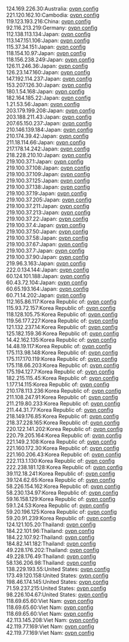 124.169.226.30:Australia: [ovpn config](vpn/124_169_226_30.ovpn)  
221.120.162.10:Cambodia: [ovpn config](vpn/221_120_162_10.ovpn)  
119.123.193.216:China: [ovpn config](vpn/119_123_193_216.ovpn)  
92.116.213.219:Germany: [ovpn config](vpn/92_116_213_219.ovpn)  
112.138.113.134:Japan: [ovpn config](vpn/112_138_113_134.ovpn)  
113.147.151.106:Japan: [ovpn config](vpn/113_147_151_106.ovpn)  
115.37.34.151:Japan: [ovpn config](vpn/115_37_34_151.ovpn)  
118.154.10.97:Japan: [ovpn config](vpn/118_154_10_97.ovpn)  
118.156.238.249:Japan: [ovpn config](vpn/118_156_238_249.ovpn)  
126.11.246.36:Japan: [ovpn config](vpn/126_11_246_36.ovpn)  
126.23.147.160:Japan: [ovpn config](vpn/126_23_147_160.ovpn)  
147.192.114.237:Japan: [ovpn config](vpn/147_192_114_237.ovpn)  
153.207.126.30:Japan: [ovpn config](vpn/153_207_126_30.ovpn)  
180.1.54.168:Japan: [ovpn config](vpn/180_1_54_168.ovpn)  
182.164.185.22:Japan: [ovpn config](vpn/182_164_185_22.ovpn)  
1.21.53.56:Japan: [ovpn config](vpn/1_21_53_56.ovpn)  
203.179.199.208:Japan: [ovpn config](vpn/203_179_199_208.ovpn)  
203.188.211.43:Japan: [ovpn config](vpn/203_188_211_43.ovpn)  
207.65.150.237:Japan: [ovpn config](vpn/207_65_150_237.ovpn)  
210.146.139.184:Japan: [ovpn config](vpn/210_146_139_184.ovpn)  
210.174.39.42:Japan: [ovpn config](vpn/210_174_39_42.ovpn)  
211.18.114.66:Japan: [ovpn config](vpn/211_18_114_66.ovpn)  
217.178.14.242:Japan: [ovpn config](vpn/217_178_14_242.ovpn)  
218.228.210.10:Japan: [ovpn config](vpn/218_228_210_10.ovpn)  
219.100.37.1:Japan: [ovpn config](vpn/219_100_37_1.ovpn)  
219.100.37.108:Japan: [ovpn config](vpn/219_100_37_108.ovpn)  
219.100.37.109:Japan: [ovpn config](vpn/219_100_37_109.ovpn)  
219.100.37.125:Japan: [ovpn config](vpn/219_100_37_125.ovpn)  
219.100.37.138:Japan: [ovpn config](vpn/219_100_37_138.ovpn)  
219.100.37.19:Japan: [ovpn config](vpn/219_100_37_19.ovpn)  
219.100.37.205:Japan: [ovpn config](vpn/219_100_37_205.ovpn)  
219.100.37.211:Japan: [ovpn config](vpn/219_100_37_211.ovpn)  
219.100.37.213:Japan: [ovpn config](vpn/219_100_37_213.ovpn)  
219.100.37.22:Japan: [ovpn config](vpn/219_100_37_22.ovpn)  
219.100.37.4:Japan: [ovpn config](vpn/219_100_37_4.ovpn)  
219.100.37.50:Japan: [ovpn config](vpn/219_100_37_50.ovpn)  
219.100.37.58:Japan: [ovpn config](vpn/219_100_37_58.ovpn)  
219.100.37.67:Japan: [ovpn config](vpn/219_100_37_67.ovpn)  
219.100.37.7:Japan: [ovpn config](vpn/219_100_37_7.ovpn)  
219.100.37.90:Japan: [ovpn config](vpn/219_100_37_90.ovpn)  
219.96.3.163:Japan: [ovpn config](vpn/219_96_3_163.ovpn)  
222.0.134.144:Japan: [ovpn config](vpn/222_0_134_144.ovpn)  
60.124.101.188:Japan: [ovpn config](vpn/60_124_101_188.ovpn)  
60.43.72.104:Japan: [ovpn config](vpn/60_43_72_104.ovpn)  
60.65.193.164:Japan: [ovpn config](vpn/60_65_193_164.ovpn)  
60.71.14.202:Japan: [ovpn config](vpn/60_71_14_202.ovpn)  
112.165.86.117:Korea Republic of: [ovpn config](vpn/112_165_86_117.ovpn)  
115.93.72.157:Korea Republic of: [ovpn config](vpn/115_93_72_157.ovpn)  
118.128.105.75:Korea Republic of: [ovpn config](vpn/118_128_105_75.ovpn)  
119.56.177.227:Korea Republic of: [ovpn config](vpn/119_56_177_227.ovpn)  
121.132.237.14:Korea Republic of: [ovpn config](vpn/121_132_237_14.ovpn)  
125.182.159.36:Korea Republic of: [ovpn config](vpn/125_182_159_36.ovpn)  
14.42.162.135:Korea Republic of: [ovpn config](vpn/14_42_162_135.ovpn)  
14.48.19.117:Korea Republic of: [ovpn config](vpn/14_48_19_117.ovpn)  
175.113.98.148:Korea Republic of: [ovpn config](vpn/175_113_98_148.ovpn)  
175.117.170.119:Korea Republic of: [ovpn config](vpn/175_117_170_119.ovpn)  
175.118.66.203:Korea Republic of: [ovpn config](vpn/175_118_66_203.ovpn)  
175.194.127.7:Korea Republic of: [ovpn config](vpn/175_194_127_7.ovpn)  
182.215.115.45:Korea Republic of: [ovpn config](vpn/182_215_115_45.ovpn)  
1.177.14.115:Korea Republic of: [ovpn config](vpn/1_177_14_115.ovpn)  
210.178.113.236:Korea Republic of: [ovpn config](vpn/210_178_113_236.ovpn)  
211.108.247.91:Korea Republic of: [ovpn config](vpn/211_108_247_91.ovpn)  
211.219.80.233:Korea Republic of: [ovpn config](vpn/211_219_80_233.ovpn)  
211.44.31.77:Korea Republic of: [ovpn config](vpn/211_44_31_77.ovpn)  
218.149.176.85:Korea Republic of: [ovpn config](vpn/218_149_176_85.ovpn)  
218.37.228.165:Korea Republic of: [ovpn config](vpn/218_37_228_165.ovpn)  
220.122.141.202:Korea Republic of: [ovpn config](vpn/220_122_141_202.ovpn)  
220.79.205.164:Korea Republic of: [ovpn config](vpn/220_79_205_164.ovpn)  
221.149.2.108:Korea Republic of: [ovpn config](vpn/221_149_2_108.ovpn)  
221.160.172.30:Korea Republic of: [ovpn config](vpn/221_160_172_30.ovpn)  
221.160.206.43:Korea Republic of: [ovpn config](vpn/221_160_206_43.ovpn)  
222.113.1.130:Korea Republic of: [ovpn config](vpn/222_113_1_130.ovpn)  
222.238.181.128:Korea Republic of: [ovpn config](vpn/222_238_181_128.ovpn)  
39.112.18.241:Korea Republic of: [ovpn config](vpn/39_112_18_241.ovpn)  
39.124.62.65:Korea Republic of: [ovpn config](vpn/39_124_62_65.ovpn)  
58.226.154.162:Korea Republic of: [ovpn config](vpn/58_226_154_162.ovpn)  
58.230.134.97:Korea Republic of: [ovpn config](vpn/58_230_134_97.ovpn)  
59.16.158.129:Korea Republic of: [ovpn config](vpn/59_16_158_129.ovpn)  
59.1.24.53:Korea Republic of: [ovpn config](vpn/59_1_24_53.ovpn)  
59.20.196.125:Korea Republic of: [ovpn config](vpn/59_20_196_125.ovpn)  
59.20.91.239:Korea Republic of: [ovpn config](vpn/59_20_91_239.ovpn)  
124.121.105.20:Thailand: [ovpn config](vpn/124_121_105_20.ovpn)  
184.22.101.96:Thailand: [ovpn config](vpn/184_22_101_96.ovpn)  
184.22.107.92:Thailand: [ovpn config](vpn/184_22_107_92.ovpn)  
184.82.141.182:Thailand: [ovpn config](vpn/184_82_141_182.ovpn)  
49.228.176.202:Thailand: [ovpn config](vpn/49_228_176_202.ovpn)  
49.228.176.49:Thailand: [ovpn config](vpn/49_228_176_49.ovpn)  
58.136.206.98:Thailand: [ovpn config](vpn/58_136_206_98.ovpn)  
138.229.193.55:United States: [ovpn config](vpn/138_229_193_55.ovpn)  
173.49.120.158:United States: [ovpn config](vpn/173_49_120_158.ovpn)  
198.46.174.145:United States: [ovpn config](vpn/198_46_174_145.ovpn)  
71.59.237.215:United States: [ovpn config](vpn/71_59_237_215.ovpn)  
98.226.104.67:United States: [ovpn config](vpn/98_226_104_67.ovpn)  
118.69.65.60:Viet Nam: [ovpn config](vpn/118_69_65_60.ovpn)  
118.69.65.60:Viet Nam: [ovpn config](vpn/118_69_65_60.ovpn)  
118.69.65.60:Viet Nam: [ovpn config](vpn/118_69_65_60.ovpn)  
42.113.145.208:Viet Nam: [ovpn config](vpn/42_113_145_208.ovpn)  
42.119.77.169:Viet Nam: [ovpn config](vpn/42_119_77_169.ovpn)  
42.119.77.169:Viet Nam: [ovpn config](vpn/42_119_77_169.ovpn)  

